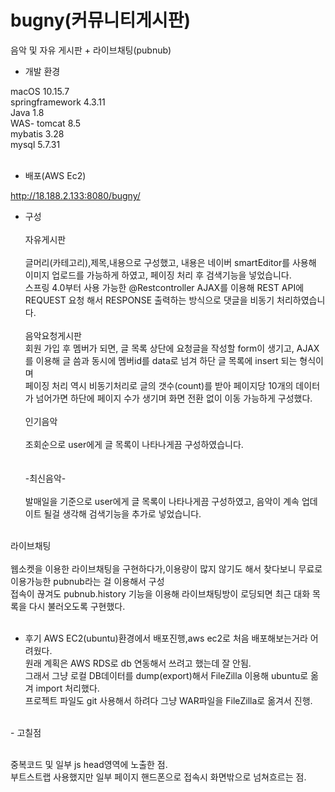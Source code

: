 # bugny(커뮤니티게시판)

음악 및 자유 게시판 + 라이브채팅(pubnub)
<br>
- 개발 환경

macOS 10.15.7<br>
springframework 4.3.11<br>
Java 1.8<br>
WAS- tomcat 8.5<br>
mybatis 3.28<br>
mysql 5.7.31<br>
<br>

- 배포(AWS Ec2)

http://18.188.2.133:8080/bugny/
<br>

- 구성<br><br>
자유게시판<br><br>
글머리(카테고리),제목,내용으로 구성했고, 내용은 네이버 smartEditor를 사용해 이미지 업로드를 가능하게 하였고, 페이징 처리 후 검색기능을 넣었습니다. <br>
스프링 4.0부터 사용 가능한 @Restcontroller AJAX를 이용해 REST API에 REQUEST 요청 해서 RESPONSE 출력하는 방식으로 댓글을 비동기 처리하였습니다.<br><br>
음악요청게시판<br>
회원 가입 후 멤버가 되면, 글 목록 상단에 요청글을 작성할 form이 생기고, AJAX를 이용해 글 씀과 동시에 멤버id를 data로 넘겨 하단 글 목록에 insert 되는 형식이며<br>
페이징 처리 역시 비동기처리로 글의 갯수(count)를 받아 페이지당 10개의 데이터가 넘어가면 하단에 페이지 수가 생기며 화면 전환 없이 이동 가능하게 구성했다.<br><br>
인기음악<br><br>
 조회순으로 user에게 글 목록이 나타나게끔 구성하였습니다.<br><br>  
-최신음악-<br><br>
 발매일을 기준으로 user에게 글 목록이 나타나게끔 구성하였고, 음악이 계속 업데이트 될걸 생각해 검색기능을 추가로 넣었습니다.<br><br>

라이브채팅<br><br>
웹소켓을 이용한 라이브채팅을 구현하다가,이용량이 많지 않기도 해서 찾다보니 무료로 이용가능한 pubnub라는 걸 이용해서 구성<br>
접속이 끊겨도 pubnub.history 기능을 이용해 라이브채팅방이 로딩되면 최근 대화 목록을 다시 불러오도록 구현했다.<br><br>
- 후기
AWS EC2(ubuntu)환경에서 배포진행,aws ec2로 처음 배포해보는거라 어려웠다.<br>
원래 계획은 AWS RDS로 db 연동해서 쓰려고 했는데 잘 안됨.<br>
그래서 그냥 로컬 DB데이터를 dump(export)해서 FileZilla 이용해 ubuntu로 옮겨 import 처리했다.<br>
프로젝트 파일도 git 사용해서 하려다 그냥 WAR파일을 FileZilla로 옮겨서 진행.<br>
<br>
- 고칠점<br><br>

중복코드 및 일부 js head영역에 노출한 점.<br>
부트스트랩 사용했지만 일부 페이지 핸드폰으로 접속시 화면밖으로 넘쳐흐르는 점.
